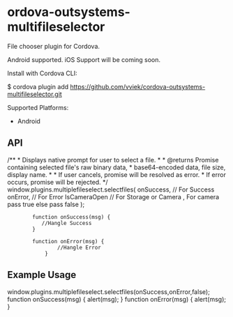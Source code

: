 # ordova-outsystems-multifileselector
File chooser plugin for Cordova.

Android supported.
iOS Support will be coming soon.

Install with Cordova CLI:

$ cordova plugin add https://github.com/vviek/cordova-outsystems-multifileselector.git

Supported Platforms:

* Android

## API

/**
	 * Displays native prompt for user to select a file.
	 *
	 * @returns Promise containing selected file's raw binary data,
	 * base64-encoded data, file size, display name.
	 *
	 * If user cancels, promise will be resolved as error.
	 * If error occurs, promise will be rejected.
	 */
	 window.plugins.multiplefileselect.selectfiles(
                    onSuccess, // For Success 
                    onError,    // For Error
                    IsCameraOpen // For Storage or Camera , For camera pass true else pass false
                  );

            function onSuccess(msg) {
               //Hangle Success
            }

            function onError(msg) {
                    //Hangle Error
                }

## Example Usage

window.plugins.multiplefileselect.selectfiles(onSuccess,onError,false);
function onSuccess(msg) {
alert(msg);
}
function onError(msg) {
alert(msg);
}

